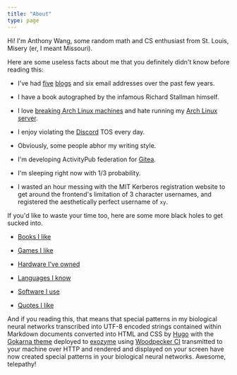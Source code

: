 ```yaml
---
title: "About"
type: page
---
```



Hi! I'm Anthony Wang, some random math and CS enthusiast from St. Louis, Misery (er, I meant Missouri).

Here are some useless facts about me that you definitely didn't know before reading this:

- I've had [five](https://artofproblemsolving.com/community/c726379) [blogs](https://git.exozy.me/Ta180m/blog) and six email addresses over the past few years.

- I have a book autographed by the infamous Richard Stallman himself.

- I love [breaking Arch Linux machines](/posts/installing-every-arch-package/) and hate running my [Arch Linux server](https://exozy.me).

- I enjoy violating the [Discord](/posts/dont-use-discord/) TOS every day.

- Obviously, some people abhor my writing style.

- I'm developing ActivityPub federation for [Gitea](https://gitea.com/Ta180m/gitea).

- I'm sleeping right now with 1/3 probability.

- I wasted an hour messing with the MIT Kerberos registration website to get around the frontend's limitation of 3 character usernames, and registered the aesthetically perfect username of `xy`.

If you'd like to waste your time too, here are some more black holes to get sucked into.

- [Books I like](books)

- [Games I like](games)

- [Hardware I've owned](hardware)

- [Languages I know](languages)

- [Software I use](software)

- [Quotes I like](quotes)

And if you reading this, that means that special patterns in my biological neural networks transcribed into UTF-8 encoded strings contained within Markdown documents converted into HTML and CSS by [Hugo](https://gohugo.io) with the [Gokarna theme](https://github.com/526avijitgupta/gokarna) deployed to [exozyme](https://exozy.me) using [Woodpecker CI](https://woodpecker-ci.org) transmitted to your machine over HTTP and rendered and displayed on your screen have now created special patterns in your biological neural networks. Awesome, telepathy!
